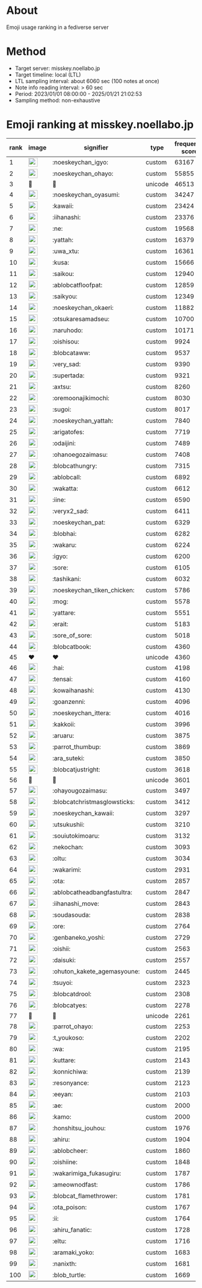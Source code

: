 # About
Emoji usage ranking in a fediverse server

# Method
- Target server: misskey.noellabo.jp
- Target timeline: local (LTL)
- LTL sampling interval: about 6060 sec (100 notes at once)
- Note info reading interval: > 60 sec
- Period: 2023/01/01 08:00:00 - 2025/01/21 21:02:53 
- Sampling method: non-exhaustive

# Emoji ranking at misskey.noellabo.jp

|rank|image|signifier|type|frequency score|
|----|----|----|----|----|
|1|<img height="24" src="https://misskey.noellabo.jp/emoji/noeskeychan_igyo.webp">|:noeskeychan_igyo:|custom|63167|
|2|<img height="24" src="https://misskey.noellabo.jp/emoji/noeskeychan_ohayo.webp">|:noeskeychan_ohayo:|custom|55855|
|3|🎉|🎉|unicode|46513|
|4|<img height="24" src="https://misskey.noellabo.jp/emoji/noeskeychan_oyasumi.webp">|:noeskeychan_oyasumi:|custom|34247|
|5|<img height="24" src="https://misskey.noellabo.jp/emoji/kawaii.webp">|:kawaii:|custom|23424|
|6|<img height="24" src="https://misskey.noellabo.jp/emoji/iihanashi.webp">|:iihanashi:|custom|23376|
|7|<img height="24" src="https://misskey.noellabo.jp/emoji/ne.webp">|:ne:|custom|19568|
|8|<img height="24" src="https://misskey.noellabo.jp/emoji/yattah.webp">|:yattah:|custom|16379|
|9|<img height="24" src="https://misskey.noellabo.jp/emoji/uwa_xtu.webp">|:uwa_xtu:|custom|16361|
|10|<img height="24" src="https://misskey.noellabo.jp/emoji/kusa.webp">|:kusa:|custom|15666|
|11|<img height="24" src="https://misskey.noellabo.jp/emoji/saikou.webp">|:saikou:|custom|12940|
|12|<img height="24" src="https://misskey.noellabo.jp/emoji/ablobcatfloofpat.webp">|:ablobcatfloofpat:|custom|12859|
|13|<img height="24" src="https://misskey.noellabo.jp/emoji/saikyou.webp">|:saikyou:|custom|12349|
|14|<img height="24" src="https://misskey.noellabo.jp/emoji/noeskeychan_okaeri.webp">|:noeskeychan_okaeri:|custom|11882|
|15|<img height="24" src="https://misskey.noellabo.jp/emoji/otsukaresamadseu.webp">|:otsukaresamadseu:|custom|10700|
|16|<img height="24" src="https://misskey.noellabo.jp/emoji/naruhodo.webp">|:naruhodo:|custom|10171|
|17|<img height="24" src="https://misskey.noellabo.jp/emoji/oishisou.webp">|:oishisou:|custom|9924|
|18|<img height="24" src="https://misskey.noellabo.jp/emoji/blobcataww.webp">|:blobcataww:|custom|9537|
|19|<img height="24" src="https://misskey.noellabo.jp/emoji/very_sad.webp">|:very_sad:|custom|9390|
|20|<img height="24" src="https://misskey.noellabo.jp/emoji/supertada.webp">|:supertada:|custom|9321|
|21|<img height="24" src="https://misskey.noellabo.jp/emoji/axtsu.webp">|:axtsu:|custom|8260|
|22|<img height="24" src="https://misskey.noellabo.jp/emoji/oremoonajikimochi.webp">|:oremoonajikimochi:|custom|8030|
|23|<img height="24" src="https://misskey.noellabo.jp/emoji/sugoi.webp">|:sugoi:|custom|8017|
|24|<img height="24" src="https://misskey.noellabo.jp/emoji/noeskeychan_yattah.webp">|:noeskeychan_yattah:|custom|7840|
|25|<img height="24" src="https://misskey.noellabo.jp/emoji/arigatofes.webp">|:arigatofes:|custom|7719|
|26|<img height="24" src="https://misskey.noellabo.jp/emoji/odaijini.webp">|:odaijini:|custom|7489|
|27|<img height="24" src="https://misskey.noellabo.jp/emoji/ohanoegozaimasu.webp">|:ohanoegozaimasu:|custom|7408|
|28|<img height="24" src="https://misskey.noellabo.jp/emoji/blobcathungry.webp">|:blobcathungry:|custom|7315|
|29|<img height="24" src="https://misskey.noellabo.jp/emoji/ablobcall.webp">|:ablobcall:|custom|6892|
|30|<img height="24" src="https://misskey.noellabo.jp/emoji/wakatta.webp">|:wakatta:|custom|6612|
|31|<img height="24" src="https://misskey.noellabo.jp/emoji/iine.webp">|:iine:|custom|6590|
|32|<img height="24" src="https://misskey.noellabo.jp/emoji/veryx2_sad.webp">|:veryx2_sad:|custom|6411|
|33|<img height="24" src="https://misskey.noellabo.jp/emoji/noeskeychan_pat.webp">|:noeskeychan_pat:|custom|6329|
|34|<img height="24" src="https://misskey.noellabo.jp/emoji/blobhai.webp">|:blobhai:|custom|6282|
|35|<img height="24" src="https://misskey.noellabo.jp/emoji/wakaru.webp">|:wakaru:|custom|6224|
|36|<img height="24" src="https://misskey.noellabo.jp/emoji/igyo.webp">|:igyo:|custom|6200|
|37|<img height="24" src="https://misskey.noellabo.jp/emoji/sore.webp">|:sore:|custom|6105|
|38|<img height="24" src="https://misskey.noellabo.jp/emoji/tashikani.webp">|:tashikani:|custom|6032|
|39|<img height="24" src="https://misskey.noellabo.jp/emoji/noeskeychan_tiken_chicken.webp">|:noeskeychan_tiken_chicken:|custom|5786|
|40|<img height="24" src="https://misskey.noellabo.jp/emoji/mog.webp">|:mog:|custom|5578|
|41|<img height="24" src="https://misskey.noellabo.jp/emoji/yattare.webp">|:yattare:|custom|5551|
|42|<img height="24" src="https://misskey.noellabo.jp/emoji/erait.webp">|:erait:|custom|5183|
|43|<img height="24" src="https://misskey.noellabo.jp/emoji/sore_of_sore.webp">|:sore_of_sore:|custom|5018|
|44|<img height="24" src="https://misskey.noellabo.jp/emoji/blobcatbook.webp">|:blobcatbook:|custom|4360|
|45|❤|❤|unicode|4360|
|46|<img height="24" src="https://misskey.noellabo.jp/emoji/hai.webp">|:hai:|custom|4198|
|47|<img height="24" src="https://misskey.noellabo.jp/emoji/tensai.webp">|:tensai:|custom|4160|
|48|<img height="24" src="https://misskey.noellabo.jp/emoji/kowaihanashi.webp">|:kowaihanashi:|custom|4130|
|49|<img height="24" src="https://misskey.noellabo.jp/emoji/goanzenni.webp">|:goanzenni:|custom|4096|
|50|<img height="24" src="https://misskey.noellabo.jp/emoji/noeskeychan_ittera.webp">|:noeskeychan_ittera:|custom|4016|
|51|<img height="24" src="https://misskey.noellabo.jp/emoji/kakkoii.webp">|:kakkoii:|custom|3996|
|52|<img height="24" src="https://misskey.noellabo.jp/emoji/aruaru.webp">|:aruaru:|custom|3875|
|53|<img height="24" src="https://misskey.noellabo.jp/emoji/parrot_thumbup.webp">|:parrot_thumbup:|custom|3869|
|54|<img height="24" src="https://misskey.noellabo.jp/emoji/ara_suteki.webp">|:ara_suteki:|custom|3850|
|55|<img height="24" src="https://misskey.noellabo.jp/emoji/blobcatjustright.webp">|:blobcatjustright:|custom|3618|
|56|🍗|🍗|unicode|3601|
|57|<img height="24" src="https://misskey.noellabo.jp/emoji/ohayougozaimasu.webp">|:ohayougozaimasu:|custom|3497|
|58|<img height="24" src="https://misskey.noellabo.jp/emoji/blobcatchristmasglowsticks.webp">|:blobcatchristmasglowsticks:|custom|3412|
|59|<img height="24" src="https://misskey.noellabo.jp/emoji/noeskeychan_kawaii.webp">|:noeskeychan_kawaii:|custom|3297|
|60|<img height="24" src="https://misskey.noellabo.jp/emoji/utsukushii.webp">|:utsukushii:|custom|3210|
|61|<img height="24" src="https://misskey.noellabo.jp/emoji/souiutokimoaru.webp">|:souiutokimoaru:|custom|3132|
|62|<img height="24" src="https://misskey.noellabo.jp/emoji/nekochan.webp">|:nekochan:|custom|3093|
|63|<img height="24" src="https://misskey.noellabo.jp/emoji/oltu.webp">|:oltu:|custom|3034|
|64|<img height="24" src="https://misskey.noellabo.jp/emoji/wakarimi.webp">|:wakarimi:|custom|2931|
|65|<img height="24" src="https://misskey.noellabo.jp/emoji/ota.webp">|:ota:|custom|2857|
|66|<img height="24" src="https://misskey.noellabo.jp/emoji/ablobcatheadbangfastultra.webp">|:ablobcatheadbangfastultra:|custom|2847|
|67|<img height="24" src="https://misskey.noellabo.jp/emoji/iihanashi_move.webp">|:iihanashi_move:|custom|2843|
|68|<img height="24" src="https://misskey.noellabo.jp/emoji/soudasouda.webp">|:soudasouda:|custom|2838|
|69|<img height="24" src="https://misskey.noellabo.jp/emoji/ore.webp">|:ore:|custom|2764|
|70|<img height="24" src="https://misskey.noellabo.jp/emoji/genbaneko_yoshi.webp">|:genbaneko_yoshi:|custom|2729|
|71|<img height="24" src="https://misskey.noellabo.jp/emoji/oishii.webp">|:oishii:|custom|2563|
|72|<img height="24" src="https://misskey.noellabo.jp/emoji/daisuki.webp">|:daisuki:|custom|2557|
|73|<img height="24" src="https://misskey.noellabo.jp/emoji/ohuton_kakete_agemasyoune.webp">|:ohuton_kakete_agemasyoune:|custom|2445|
|74|<img height="24" src="https://misskey.noellabo.jp/emoji/tsuyoi.webp">|:tsuyoi:|custom|2323|
|75|<img height="24" src="https://misskey.noellabo.jp/emoji/blobcatdrool.webp">|:blobcatdrool:|custom|2308|
|76|<img height="24" src="https://misskey.noellabo.jp/emoji/blobcatyes.webp">|:blobcatyes:|custom|2278|
|77|👀|👀|unicode|2261|
|78|<img height="24" src="https://misskey.noellabo.jp/emoji/parrot_ohayo.webp">|:parrot_ohayo:|custom|2253|
|79|<img height="24" src="https://misskey.noellabo.jp/emoji/t_youkoso.webp">|:t_youkoso:|custom|2202|
|80|<img height="24" src="https://misskey.noellabo.jp/emoji/wa.webp">|:wa:|custom|2195|
|81|<img height="24" src="https://misskey.noellabo.jp/emoji/kuttare.webp">|:kuttare:|custom|2143|
|82|<img height="24" src="https://misskey.noellabo.jp/emoji/konnichiwa.webp">|:konnichiwa:|custom|2139|
|83|<img height="24" src="https://misskey.noellabo.jp/emoji/resonyance.webp">|:resonyance:|custom|2123|
|84|<img height="24" src="https://misskey.noellabo.jp/emoji/eeyan.webp">|:eeyan:|custom|2103|
|85|<img height="24" src="https://misskey.noellabo.jp/emoji/ae.webp">|:ae:|custom|2000|
|86|<img height="24" src="https://misskey.noellabo.jp/emoji/kamo.webp">|:kamo:|custom|2000|
|87|<img height="24" src="https://misskey.noellabo.jp/emoji/honshitsu_jouhou.webp">|:honshitsu_jouhou:|custom|1976|
|88|<img height="24" src="https://misskey.noellabo.jp/emoji/ahiru.webp">|:ahiru:|custom|1904|
|89|<img height="24" src="https://misskey.noellabo.jp/emoji/ablobcheer.webp">|:ablobcheer:|custom|1860|
|90|<img height="24" src="https://misskey.noellabo.jp/emoji/oishiine.webp">|:oishiine:|custom|1848|
|91|<img height="24" src="https://misskey.noellabo.jp/emoji/wakarimiga_fukasugiru.webp">|:wakarimiga_fukasugiru:|custom|1787|
|92|<img height="24" src="https://misskey.noellabo.jp/emoji/ameownodfast.webp">|:ameownodfast:|custom|1786|
|93|<img height="24" src="https://misskey.noellabo.jp/emoji/blobcat_flamethrower.webp">|:blobcat_flamethrower:|custom|1781|
|94|<img height="24" src="https://misskey.noellabo.jp/emoji/ota_poison.webp">|:ota_poison:|custom|1767|
|95|<img height="24" src="https://misskey.noellabo.jp/emoji/ii.webp">|:ii:|custom|1764|
|96|<img height="24" src="https://misskey.noellabo.jp/emoji/ahiru_fanatic.webp">|:ahiru_fanatic:|custom|1728|
|97|<img height="24" src="https://misskey.noellabo.jp/emoji/eltu.webp">|:eltu:|custom|1716|
|98|<img height="24" src="https://misskey.noellabo.jp/emoji/aramaki_yoko.webp">|:aramaki_yoko:|custom|1683|
|99|<img height="24" src="https://misskey.noellabo.jp/emoji/nanixth.webp">|:nanixth:|custom|1681|
|100|<img height="24" src="https://misskey.noellabo.jp/emoji/blob_turtle.webp">|:blob_turtle:|custom|1669|
